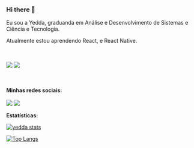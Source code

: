   ### Hi there 👋

Eu sou a Yedda, graduanda em Análise e Desenvolvimento de Sistemas e Ciência e Tecnologia.
<br>

Atualmente estou aprendendo React, e React Native.

<br> <br> 
 <img src="![image](https://github.com/user-attachments/assets/9ef75959-4c68-4ad7-9609-5099cf08e4b8)
"/>
<img src="![image](https://github.com/user-attachments/assets/ef43893a-749a-4704-a7c1-f3c1725e0f9e)
" />
 
 <br><br>
 <strong>Minhas redes sociais:</strong>
 <br><br>
 <a href="https://www.instagram.com/yeddacamps/" target="_blank"><img src="https://img.shields.io/badge/Instagram-E4405F?style=for-the-badge&logo=instagram&logoColor=white" /></a> <a href="https://www.linkedin.com/in/yedda-leticia-campos-716a98242?lipi=urn%3Ali%3Apage%3Ad_flagship3_profile_view_base_contact_details%3BfvCJ%2F3bSTs6Hkkf5gfL9cQ%3D%3D" target="_blank"><img src="https://img.shields.io/badge/LinkedIn-0077B5?style=for-the-badge&logo=linkedin&logoColor=white" /></a>

 <strong>Estatísticas:</strong>

 [![yedda stats](https://github-readme-stats.vercel.app/api?username=yeddacampos)](https://github.com/anuraghazra/github-readme-stats)

 [![Top Langs](https://github-readme-stats.vercel.app/api/top-langs/?username=yeddacampos)](https://github.com/anuraghazra/github-readme-stats)
 

